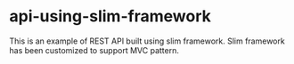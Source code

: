 # api-using-slim-framework
This is an example of REST API built using slim framework. Slim framework has been customized to support MVC pattern.
